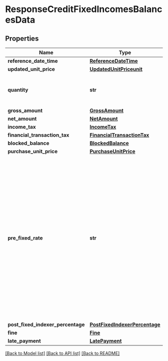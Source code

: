 # ResponseCreditFixedIncomesBalancesData

## Properties
Name | Type | Description | Notes
------------ | ------------- | ------------- | -------------
**reference_date_time** | [**ReferenceDateTime**](ReferenceDateTime.md) |  | 
**updated_unit_price** | [**UpdatedUnitPriceunit**](UpdatedUnitPriceunit.md) |  | 
**quantity** | **str** | quantidade de títulos detidos na data da posição do cliente | 
**gross_amount** | [**GrossAmount**](GrossAmount.md) |  | 
**net_amount** | [**NetAmount**](NetAmount.md) |  | 
**income_tax** | [**IncomeTax**](IncomeTax.md) |  | 
**financial_transaction_tax** | [**FinancialTransactionTax**](FinancialTransactionTax.md) |  | 
**blocked_balance** | [**BlockedBalance**](BlockedBalance.md) |  | 
**purchase_unit_price** | [**PurchaseUnitPrice**](PurchaseUnitPrice.md) |  | 
**pre_fixed_rate** | **str** | Taxa de remuneração acordada com o cliente na contratação. Em casos de produtos progressivos, considerar taxa vigente.       [Restrição] Campo de preenchimento obrigatório pelas participantes quando houver &#x27;PRE_FIXADO&#x27; no campo &#x27;indexer&#x27; ou quando se tratar de produto com remuneração híbrida.  | [optional] 
**post_fixed_indexer_percentage** | [**PostFixedIndexerPercentage**](PostFixedIndexerPercentage.md) |  | [optional] 
**fine** | [**Fine**](Fine.md) |  | 
**late_payment** | [**LatePayment**](LatePayment.md) |  | 

[[Back to Model list]](../README.md#documentation-for-models) [[Back to API list]](../README.md#documentation-for-api-endpoints) [[Back to README]](../README.md)

